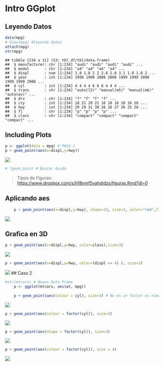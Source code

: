 Intro GGplot
================

## Leyendo Datos

``` r
data(mpg)
# View(mpg) #leyendo datos
attach(mpg)
str(mpg)
```

    ## tibble [234 x 11] (S3: tbl_df/tbl/data.frame)
    ##  $ manufacturer: chr [1:234] "audi" "audi" "audi" "audi" ...
    ##  $ model       : chr [1:234] "a4" "a4" "a4" "a4" ...
    ##  $ displ       : num [1:234] 1.8 1.8 2 2 2.8 2.8 3.1 1.8 1.8 2 ...
    ##  $ year        : int [1:234] 1999 1999 2008 2008 1999 1999 2008 1999 1999 2008 ...
    ##  $ cyl         : int [1:234] 4 4 4 4 6 6 6 4 4 4 ...
    ##  $ trans       : chr [1:234] "auto(l5)" "manual(m5)" "manual(m6)" "auto(av)" ...
    ##  $ drv         : chr [1:234] "f" "f" "f" "f" ...
    ##  $ cty         : int [1:234] 18 21 20 21 16 18 18 18 16 20 ...
    ##  $ hwy         : int [1:234] 29 29 31 30 26 26 27 26 25 28 ...
    ##  $ fl          : chr [1:234] "p" "p" "p" "p" ...
    ##  $ class       : chr [1:234] "compact" "compact" "compact" "compact" ...

## Including Plots

``` r
p <- ggplot(data = mpg) # PASO 1
p + geom_point(aes(x=displ,y=hwy))
```

![](README_files/figure-gfm/unnamed-chunk-1-1.png)<!-- -->

``` r
# ?geom_point # Buscar Ayuda
```

> Tipos de Figuras:
> <https://www.dropbox.com/s/h18nmf5vahdidzs/figuras.Rmd?dl=0>

## Aplicando aes

``` r
    p + geom_point(aes(x=displ,y=hwy), shape=23, size=3, color="red",fill="yellow")
```

![](README_files/figure-gfm/unnamed-chunk-2-1.png)<!-- -->

## Grafica en 3D

``` r
p + geom_point(aes(x=displ,y=hwy, color=class),size=3)
```

![](README_files/figure-gfm/3d%20class-1.png)<!-- -->

``` r
p + geom_point(aes(x=displ,y=hwy, color=(displ <= 4) ), size=3)
```

![](README_files/figure-gfm/3d-class-1.png)<!-- --> \#\# Caso 2

``` r
#str(mtcars) # Nuevo Data Frame
    p <- ggplot(mtcars, aes(wt, mpg))
 
    p + geom_point(aes(colour = cyl), size=3) # No es un factor es número
```

![](README_files/figure-gfm/unnamed-chunk-3-1.png)<!-- -->

``` r
p + geom_point(aes(colour = factor(cyl)), size=3)
```

![](README_files/figure-gfm/unnamed-chunk-4-1.png)<!-- -->

``` r
p + geom_point(aes(shape = factor(cyl)), size=3)
```

![](README_files/figure-gfm/unnamed-chunk-5-1.png)<!-- -->

``` r
p + geom_point(aes(colour = factor(cyl)), size = 4) 
```

![](README_files/figure-gfm/unnamed-chunk-6-1.png)<!-- -->
